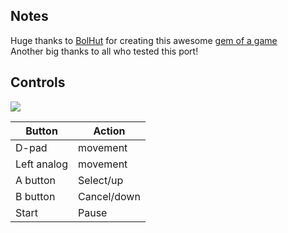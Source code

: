 ## Notes

Huge thanks to [BolHut](https://bolhut.itch.io/) for creating this awesome [gem of a game](https://bolhut.itch.io/apple-rabble-dazzle!)  
Another big thanks to all who tested this port!

## Controls
<img src="https://raw.githubusercontent.com/PortMaster/PortMaster-New/main/ports/applerabbledazzle/applerabbledazzle/controls.png" type="image/png" style="max-width: 65%">

| Button | Action |
|--|--| 
|D-pad|movement|
|Left analog|movement|
|A button|Select/up|
|B button|Cancel/down|
|Start|Pause|


